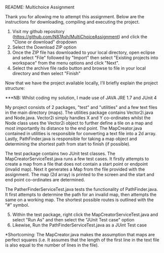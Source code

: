 README: Multichoice Assignment

Thank you for allowing me to attempt this assignment. 
Below are the instructions for downloading, compiling and executing the project. 

1. Visit my github repository (https://github.com/N87Ash/MultiChoiceAssignment) and click the "Clone or download" dropdown
2. Select the Download ZIP option
3. Once the ZIP file has downloaded to your local directory, open eclipse and select "File" followed by "Import" then select "Existing projects into workspace" from the menu options and click "Next". 
4. Select the archive file radio button and browse to file in your local directory and then select "Finish"

Now that we have the project available locally, I'll briefly explain the project structure: 

***NB: Whilst coding my solution, I made use of JAVA JRE 1.7 and JUnit 4

My project consists of 2 packages, "test" and "utilities" and a few text files in the main directory (maps). The utilities package contains Vector2i.java and Node.java. Vector2i simply handles X and Y co-ordinates whilst the Node class uses the Vector2i object to further define a tile on a map and most importantly its distance to the end point. The MapCreator.java contained in utilities is responsible for converting a text file into a 2d array. Lastly, PathFinder.java is responsible for taking a map object and determining the shortest path from start to finish (if possible). 

The test package contains two JUnit test classes. The MapCreatorServiceTest.java runs a few test cases. It firstly attempts to create a map from a file that does not contain a start point or endpoint (invalid map). Next it generates a Map from the file provided with the assignment. The map (2d array) is printed to the screen and the start and end point co-ordinates are determined. 

The PatherFinderServiceTest.java  tests the functionality of PathFinder.java. It first attempts to determine the path for an invalid map, then attempts the same on a working map. The shortest possible routes is outlined with the "#" symbol.

5. Within the test package, right click the MapCreatorServiceTest.java and select "Run As" and then select the "JUnit Test case" option
6. Likewise, Run the PathFinderServiceTest.java as a JUint Test case

*Shortcoming: The MapCreator.java makes the assumption that maps are perfect squares (i.e. It assumes that the length of the first line in the text file is also equal to the number of lines in the file). 
  